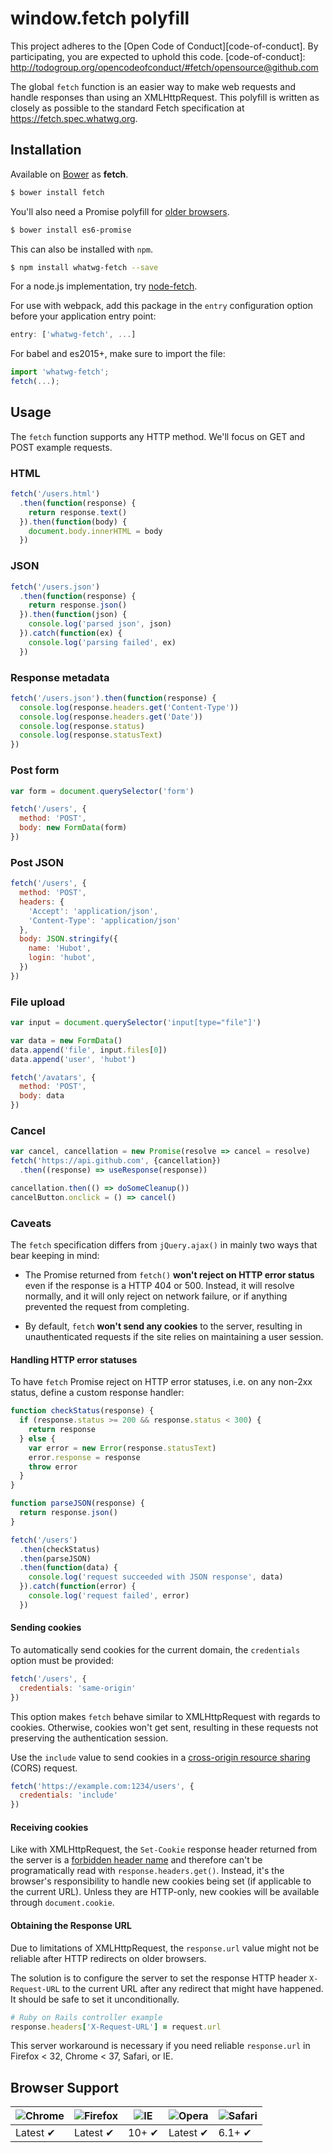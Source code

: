 # window.fetch polyfill

This project adheres to the [Open Code of Conduct][code-of-conduct]. By participating, you are expected to uphold this code.
[code-of-conduct]: http://todogroup.org/opencodeofconduct/#fetch/opensource@github.com

The global `fetch` function is an easier way to make web requests and handle
responses than using an XMLHttpRequest. This polyfill is written as closely as
possible to the standard Fetch specification at https://fetch.spec.whatwg.org.

## Installation

Available on [Bower](http://bower.io) as **fetch**.

```sh
$ bower install fetch
```

You'll also need a Promise polyfill for [older browsers](http://caniuse.com/#feat=promises).

```sh
$ bower install es6-promise
```

This can also be installed with `npm`.

```sh
$ npm install whatwg-fetch --save
```

For a node.js implementation, try [node-fetch](https://github.com/bitinn/node-fetch).

For use with webpack, add this package in the `entry` configuration option before your application entry point:

```javascript
entry: ['whatwg-fetch', ...]
```

For babel and es2015+, make sure to import the file:

```javascript
import 'whatwg-fetch';
fetch(...);
```

## Usage

The `fetch` function supports any HTTP method. We'll focus on GET and POST
example requests.

### HTML

```javascript
fetch('/users.html')
  .then(function(response) {
    return response.text()
  }).then(function(body) {
    document.body.innerHTML = body
  })
```

### JSON

```javascript
fetch('/users.json')
  .then(function(response) {
    return response.json()
  }).then(function(json) {
    console.log('parsed json', json)
  }).catch(function(ex) {
    console.log('parsing failed', ex)
  })
```

### Response metadata

```javascript
fetch('/users.json').then(function(response) {
  console.log(response.headers.get('Content-Type'))
  console.log(response.headers.get('Date'))
  console.log(response.status)
  console.log(response.statusText)
})
```

### Post form

```javascript
var form = document.querySelector('form')

fetch('/users', {
  method: 'POST',
  body: new FormData(form)
})
```

### Post JSON

```javascript
fetch('/users', {
  method: 'POST',
  headers: {
    'Accept': 'application/json',
    'Content-Type': 'application/json'
  },
  body: JSON.stringify({
    name: 'Hubot',
    login: 'hubot',
  })
})
```

### File upload

```javascript
var input = document.querySelector('input[type="file"]')

var data = new FormData()
data.append('file', input.files[0])
data.append('user', 'hubot')

fetch('/avatars', {
  method: 'POST',
  body: data
})
```

### Cancel

```javascript
var cancel, cancellation = new Promise(resolve => cancel = resolve)
fetch('https://api.github.com', {cancellation})
  .then((response) => useResponse(response))

cancellation.then(() => doSomeCleanup())
cancelButton.onclick = () => cancel()
```

### Caveats

The `fetch` specification differs from `jQuery.ajax()` in mainly two ways that
bear keeping in mind:

* The Promise returned from `fetch()` **won't reject on HTTP error status**
  even if the response is a HTTP 404 or 500. Instead, it will resolve normally,
  and it will only reject on network failure, or if anything prevented the
  request from completing.

* By default, `fetch` **won't send any cookies** to the server, resulting in
  unauthenticated requests if the site relies on maintaining a user session.

#### Handling HTTP error statuses

To have `fetch` Promise reject on HTTP error statuses, i.e. on any non-2xx
status, define a custom response handler:

```javascript
function checkStatus(response) {
  if (response.status >= 200 && response.status < 300) {
    return response
  } else {
    var error = new Error(response.statusText)
    error.response = response
    throw error
  }
}

function parseJSON(response) {
  return response.json()
}

fetch('/users')
  .then(checkStatus)
  .then(parseJSON)
  .then(function(data) {
    console.log('request succeeded with JSON response', data)
  }).catch(function(error) {
    console.log('request failed', error)
  })
```

#### Sending cookies

To automatically send cookies for the current domain, the `credentials` option
must be provided:

```javascript
fetch('/users', {
  credentials: 'same-origin'
})
```

This option makes `fetch` behave similar to XMLHttpRequest with regards to
cookies. Otherwise, cookies won't get sent, resulting in these requests not
preserving the authentication session.

Use the `include` value to send cookies in a [cross-origin resource sharing](https://en.wikipedia.org/wiki/Cross-origin_resource_sharing) (CORS) request.

```javascript
fetch('https://example.com:1234/users', {
  credentials: 'include'
})
```


#### Receiving cookies

Like with XMLHttpRequest, the `Set-Cookie` response header returned from the
server is a [forbidden header name][] and therefore can't be programatically
read with `response.headers.get()`. Instead, it's the browser's responsibility
to handle new cookies being set (if applicable to the current URL). Unless they
are HTTP-only, new cookies will be available through `document.cookie`.

  [forbidden header name]: https://developer.mozilla.org/en-US/docs/Glossary/Forbidden_header_name

#### Obtaining the Response URL

Due to limitations of XMLHttpRequest, the `response.url` value might not be
reliable after HTTP redirects on older browsers.

The solution is to configure the server to set the response HTTP header
`X-Request-URL` to the current URL after any redirect that might have happened.
It should be safe to set it unconditionally.

``` ruby
# Ruby on Rails controller example
response.headers['X-Request-URL'] = request.url
```

This server workaround is necessary if you need reliable `response.url` in
Firefox < 32, Chrome < 37, Safari, or IE.

## Browser Support

![Chrome](https://raw.github.com/alrra/browser-logos/master/chrome/chrome_48x48.png) | ![Firefox](https://raw.github.com/alrra/browser-logos/master/firefox/firefox_48x48.png) | ![IE](https://raw.github.com/alrra/browser-logos/master/internet-explorer/internet-explorer_48x48.png) | ![Opera](https://raw.github.com/alrra/browser-logos/master/opera/opera_48x48.png) | ![Safari](https://raw.github.com/alrra/browser-logos/master/safari/safari_48x48.png)
--- | --- | --- | --- | --- |
Latest ✔ | Latest ✔ | 10+ ✔ | Latest ✔ | 6.1+ ✔ |
